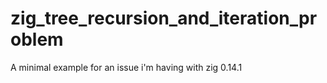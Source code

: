 # zig_tree_recursion_and_iteration_problem
A minimal example for an issue i'm having with zig 0.14.1

